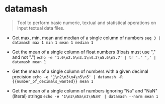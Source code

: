 # datamash
> Tool to perform basic numeric, textual and statistical operations on input textual data files.

- Get max, min, mean and median of a single column of numbers
`seq 3 | datamash max 1 min 1 mean 1 median 1`

- Get the mean of a single column of float numbers (floats must use "," and not ".")
`echo -e '1.0\n2.5\n3.1\n4.3\n5.6\n5.7' | tr '.' ',' | datamash mean 1`

- Get the mean of a single column of numbers with a given decimal precision
`echo -e '1\n2\n3\n4\n5\n5' | datamash -R {{number_of_decimals_wanted}} mean 1`

- Get the mean of a single column of numbers ignoring "Na" and "NaN" (literal) strings
`echo -e '1\n2\nNa\n3\nNaN' | datamash --narm mean 1`
